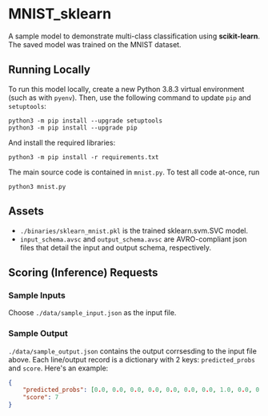# MNIST_sklearn
A sample model to demonstrate multi-class classification using **scikit-learn**. The saved model was trained on the MNIST dataset.

## Running Locally

To run this model locally, create a new Python 3.8.3 virtual environment
(such as with `pyenv`). Then, use the following command to update `pip`
and `setuptools`:

```
python3 -m pip install --upgrade setuptools
python3 -m pip install --upgrade pip
```

And install the required libraries:

```
python3 -m pip install -r requirements.txt
```

The main source code is contained in `mnist.py`. To test all code at-once, run

```
python3 mnist.py
```

## Assets
- `./binaries/sklearn_mnist.pkl` is the trained sklearn.svm.SVC model.
- `input_schema.avsc` and `output_schema.avsc` are AVRO-compliant json files that detail the input and output schema, respectively.

## Scoring (Inference) Requests

### Sample Inputs

Choose `./data/sample_input.json` as the input file.

### Sample Output

`./data/sample_output.json` contains the output corrsesding to the input file above. Each line/output record is a dictionary with 2 keys: `predicted_probs` and `score`. Here's an example:
```json
{
    "predicted_probs": [0.0, 0.0, 0.0, 0.0, 0.0, 0.0, 0.0, 1.0, 0.0, 0.0],
    "score": 7
}
```